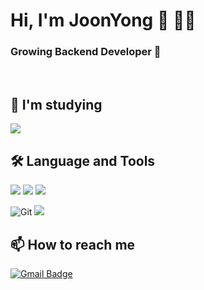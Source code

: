 
# Hi, I'm JoonYong :wave: :man:‍:computer:    
  
### Growing Backend Developer 🌱  
<br/>


      
## 📖 I'm studying
<img src="https://img.shields.io/badge/Spring-6DB33F?style=flat&logo=Spring&logoColor=white"/><a>

## :hammer_and_wrench: Language and Tools
<img src="https://img.shields.io/badge/C-A8B9CC?style=flat-square&logo=C&logoColor=white"/></a>
<img src="https://img.shields.io/badge/JAVA-007396?style=flat-square&logo=openjdk&logoColor=ffffff"/></a>
<img src="https://img.shields.io/badge/Python-3776AB?style=flat-square&logo=Python&logoColor=white"/></a>

![Git](https://img.shields.io/badge/-Git-black?style=flat-square&logo=git)
<img src="https://img.shields.io/badge/Notion-000000?style=flat-square&logo=Notion&logoColor=white"/></a>


## :mailbox: How to reach me
[![Gmail Badge](https://img.shields.io/badge/Gmail-d14836?style=flat-square&logo=Gmail&logoColor=white&link=mailto:joonyongpark99@gmail.com)](mailto:joonyongpark99@gmail.com)


  


<!--
**JoonYong-Park** is a ✨ _special_ ✨ repository because its `README.md` (this file) appears on your GitHub profile.

Here are some ideas to get you started:

- 🔭 I’m currently working on ...
- 🌱 I’m currently learning ...
- 👯 I’m looking to collaborate on ...
- 🤔 I’m looking for help with ...
- 💬 Ask me about ...
- 📫 How to reach me: ...
- 😄 Pronouns: ...
- ⚡ Fun fact: ...
-->

